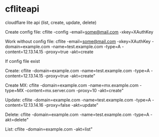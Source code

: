 # cfliteapi
cloudflare lite api (list, create, update, delete)

Create config file:        cflite -config -email=some@mail.com -xkey=XAuthKey

Work without config file:  cflite -email=some@mail.com -xkey=XAuthKey -domain=example.com -name=test.example.com -type=A  -content=12.13.14.15   -proxy=true  -akt=create

If config file exist

Create:    cflite -domain=example.com -name=test.example.com -type=A  -content=12.13.14.15   -proxy=true  -akt=create"

Create MX: cflite -domain=example.com -name=mx.example.com   -type=MX -content=mx.server.com -proxy=10    -akt=create"

Update:    cflite -domain=example.com -name=test.example.com -type=A  -content=12.13.14.16   -proxy=false -akt=update"

Delete:    cflite -domain=example.com -name=test.example.com -type=A  -akt=delete"

List:      cflite -domain=example.com -akt=list"
